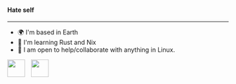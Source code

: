 <h4>Hate self</h4>

---

- 🌍 I'm based in Earth
- 🧠 I'm learning Rust and Nix
- 🤝 I am open to help/collaborate with anything in Linux.

<div>
  <img src="https://cdn.rawgit.com/oh-my-fish/oh-my-fish/e4f1c2e0219a17e2c748b824004c8d0b38055c16/docs/logo.svg" width="40px" style="display: inline-block; margin-right: 10px;">
  <img src="https://avatars.githubusercontent.com/u/487568?s=200&v=4" width="40px" style="display: inline-block;">
  
</div>
